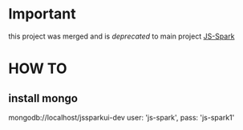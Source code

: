 Important
=========
this project was merged and is *deprecated* to main project
[JS-Spark](https://github.com/syzer/JS-Spark)


HOW TO
======
install mongo
-------------

mongodb://localhost/jssparkui-dev
user: 'js-spark',
pass: 'js-spark1'
